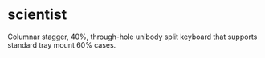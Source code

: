 # scientist
Columnar stagger, 40%, through-hole unibody split keyboard that supports standard tray mount 60% cases.
